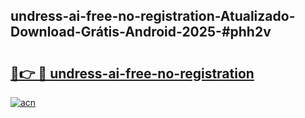 ## undress-ai-free-no-registration-Atualizado-Download-Grátis-Android-2025-#phh2v

# <h2><a href="https://ainizakaria.my?title=undress-ai-free-no-registration&ref=20M">🔗👉 🔴 undress-ai-free-no-registration</a></h2>

[![acn](https://github.com/user-attachments/assets/0f9c940e-d8b0-45ae-aac7-cd30a18b3e1c)](https://ainizakaria.my?title=undress-ai-free-no-registration&ref=20M)

